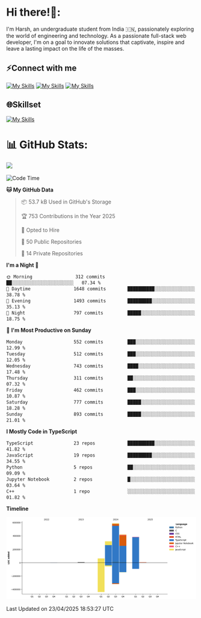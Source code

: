 
# Hi there!👋:
<p> I'm Harsh, an undergraduate student from India 🇮🇳, passionately exploring the world of engineering and technology. As a passionate full-stack web developer, I'm on a goal to innovate solutions that captivate, inspire and leave a lasting impact on the life of the masses. </p>

## ⚡Connect with me

[![My Skills](https://skillicons.dev/icons?i=gmail)](mailto:harshpandey.tech@gmail.com) [![My Skills](https://skillicons.dev/icons?i=linkedin)](https://linkedin.com/in/harsh3dev) [![My Skills](https://skillicons.dev/icons?i=twitter)](https://x.com/harshxai)

## 🌐Skillset
[![My Skills](https://skillicons.dev/icons?i=js,ts,react,nextjs,nodejs,tailwind,mongo,express,postgres,prisma,html,css,docker,aws,cpp,git,vscode,figma)](https://skillicons.dev)


# 📊 GitHub Stats:
![](https://komarev.com/ghpvc/?username=harsh3dev)

<!--START_SECTION:waka-->
![Code Time](http://img.shields.io/badge/Code%20Time-28%20hrs%203%20mins-blue)

**🐱 My GitHub Data** 

> 📦 53.7 kB Used in GitHub's Storage 
 > 
> 🏆 753 Contributions in the Year 2025
 > 
> 💼 Opted to Hire
 > 
> 📜 50 Public Repositories 
 > 
> 🔑 14 Private Repositories 
 > 
**I'm a Night 🦉** 

```text
🌞 Morning                312 commits         ██░░░░░░░░░░░░░░░░░░░░░░░   07.34 % 
🌆 Daytime                1648 commits        ██████████░░░░░░░░░░░░░░░   38.78 % 
🌃 Evening                1493 commits        █████████░░░░░░░░░░░░░░░░   35.13 % 
🌙 Night                  797 commits         █████░░░░░░░░░░░░░░░░░░░░   18.75 % 
```
📅 **I'm Most Productive on Sunday** 

```text
Monday                   552 commits         ███░░░░░░░░░░░░░░░░░░░░░░   12.99 % 
Tuesday                  512 commits         ███░░░░░░░░░░░░░░░░░░░░░░   12.05 % 
Wednesday                743 commits         ████░░░░░░░░░░░░░░░░░░░░░   17.48 % 
Thursday                 311 commits         ██░░░░░░░░░░░░░░░░░░░░░░░   07.32 % 
Friday                   462 commits         ███░░░░░░░░░░░░░░░░░░░░░░   10.87 % 
Saturday                 777 commits         █████░░░░░░░░░░░░░░░░░░░░   18.28 % 
Sunday                   893 commits         █████░░░░░░░░░░░░░░░░░░░░   21.01 % 
```


**I Mostly Code in TypeScript** 

```text
TypeScript               23 repos            ██████████░░░░░░░░░░░░░░░   41.82 % 
JavaScript               19 repos            █████████░░░░░░░░░░░░░░░░   34.55 % 
Python                   5 repos             ██░░░░░░░░░░░░░░░░░░░░░░░   09.09 % 
Jupyter Notebook         2 repos             █░░░░░░░░░░░░░░░░░░░░░░░░   03.64 % 
C++                      1 repo              ░░░░░░░░░░░░░░░░░░░░░░░░░   01.82 % 
```



**Timeline**

![Lines of Code chart](https://raw.githubusercontent.com/harsh3dev/harsh3dev/main/assets/bar_graph.png)


 Last Updated on 23/04/2025 18:53:27 UTC
<!--END_SECTION:waka-->

